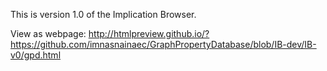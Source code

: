 This is version 1.0 of the Implication Browser.

View as webpage:
http://htmlpreview.github.io/?https://github.com/imnasnainaec/GraphPropertyDatabase/blob/IB-dev/IB-v0/gpd.html

